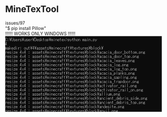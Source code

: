 # MineTexTool  
issues/97  
"$ pip install Pillow"  
!!!!!! WORKS ONLY WINDOWS !!!!!!  
![1](image.png)
